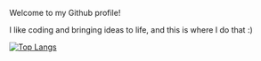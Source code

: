 Welcome to my Github profile!

I like coding and bringing ideas to life, and this is where I do that :)

[![Top Langs](https://github-readme-stats.vercel.app/api/top-langs/?username=jwt2706&langs_count=8)](https://github.com/anuraghazra/github-readme-stats)
